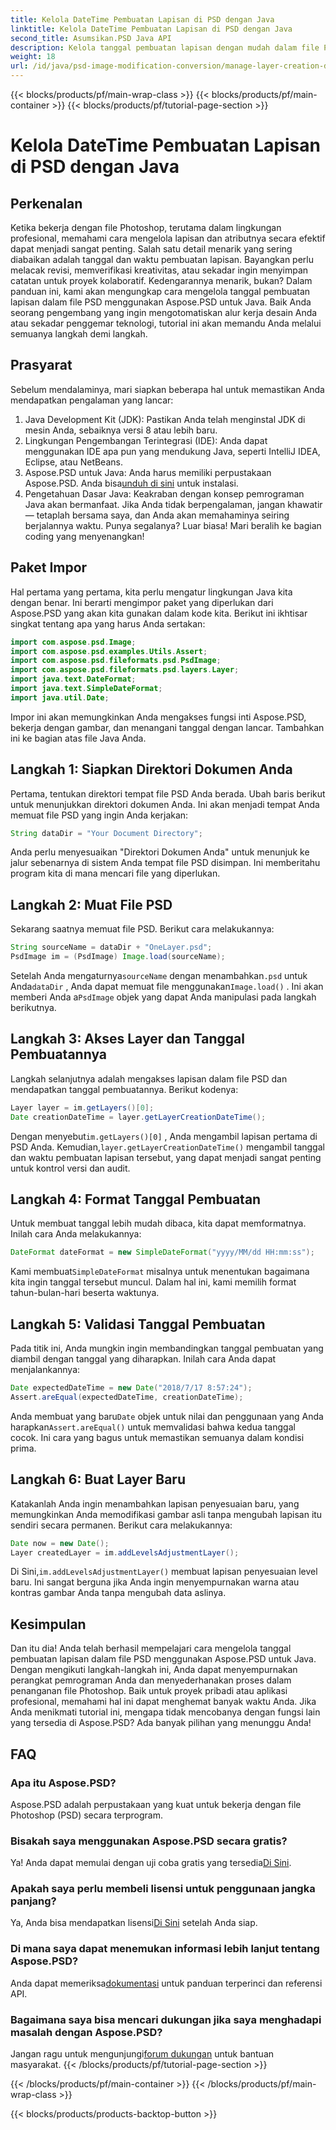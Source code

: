 ```yaml
---
title: Kelola DateTime Pembuatan Lapisan di PSD dengan Java
linktitle: Kelola DateTime Pembuatan Lapisan di PSD dengan Java
second_title: Asumsikan.PSD Java API
description: Kelola tanggal pembuatan lapisan dengan mudah dalam file PSD dengan Java. Panduan ini memandu Anda dalam menggunakan Aspose.PSD untuk penanganan gambar dan manajemen lapisan yang lancar.
weight: 18
url: /id/java/psd-image-modification-conversion/manage-layer-creation-datetime-psd/
---
```


{{< blocks/products/pf/main-wrap-class >}}
{{< blocks/products/pf/main-container >}}
{{< blocks/products/pf/tutorial-page-section >}}

# Kelola DateTime Pembuatan Lapisan di PSD dengan Java

## Perkenalan
Ketika bekerja dengan file Photoshop, terutama dalam lingkungan profesional, memahami cara mengelola lapisan dan atributnya secara efektif dapat menjadi sangat penting. Salah satu detail menarik yang sering diabaikan adalah tanggal dan waktu pembuatan lapisan. Bayangkan perlu melacak revisi, memverifikasi kreativitas, atau sekadar ingin menyimpan catatan untuk proyek kolaboratif. Kedengarannya menarik, bukan? Dalam panduan ini, kami akan mengungkap cara mengelola tanggal pembuatan lapisan dalam file PSD menggunakan Aspose.PSD untuk Java. Baik Anda seorang pengembang yang ingin mengotomatiskan alur kerja desain Anda atau sekadar penggemar teknologi, tutorial ini akan memandu Anda melalui semuanya langkah demi langkah.
## Prasyarat
Sebelum mendalaminya, mari siapkan beberapa hal untuk memastikan Anda mendapatkan pengalaman yang lancar:
1. Java Development Kit (JDK): Pastikan Anda telah menginstal JDK di mesin Anda, sebaiknya versi 8 atau lebih baru.
2. Lingkungan Pengembangan Terintegrasi (IDE): Anda dapat menggunakan IDE apa pun yang mendukung Java, seperti IntelliJ IDEA, Eclipse, atau NetBeans.
3.  Aspose.PSD untuk Java: Anda harus memiliki perpustakaan Aspose.PSD. Anda bisa[unduh di sini](https://releases.aspose.com/psd/java/) untuk instalasi.
4. Pengetahuan Dasar Java: Keakraban dengan konsep pemrograman Java akan bermanfaat. Jika Anda tidak berpengalaman, jangan khawatir — tetaplah bersama saya, dan Anda akan memahaminya seiring berjalannya waktu.
Punya segalanya? Luar biasa! Mari beralih ke bagian coding yang menyenangkan!
## Paket Impor
Hal pertama yang pertama, kita perlu mengatur lingkungan Java kita dengan benar. Ini berarti mengimpor paket yang diperlukan dari Aspose.PSD yang akan kita gunakan dalam kode kita. Berikut ini ikhtisar singkat tentang apa yang harus Anda sertakan:
```java
import com.aspose.psd.Image;
import com.aspose.psd.examples.Utils.Assert;
import com.aspose.psd.fileformats.psd.PsdImage;
import com.aspose.psd.fileformats.psd.layers.Layer;
import java.text.DateFormat;
import java.text.SimpleDateFormat;
import java.util.Date;
```
Impor ini akan memungkinkan Anda mengakses fungsi inti Aspose.PSD, bekerja dengan gambar, dan menangani tanggal dengan lancar. Tambahkan ini ke bagian atas file Java Anda.
## Langkah 1: Siapkan Direktori Dokumen Anda
Pertama, tentukan direktori tempat file PSD Anda berada. Ubah baris berikut untuk menunjukkan direktori dokumen Anda. Ini akan menjadi tempat Anda memuat file PSD yang ingin Anda kerjakan:
```java
String dataDir = "Your Document Directory";
```

Anda perlu menyesuaikan "Direktori Dokumen Anda" untuk menunjuk ke jalur sebenarnya di sistem Anda tempat file PSD disimpan. Ini memberitahu program kita di mana mencari file yang diperlukan.
## Langkah 2: Muat File PSD
Sekarang saatnya memuat file PSD. Berikut cara melakukannya:
```java
String sourceName = dataDir + "OneLayer.psd";
PsdImage im = (PsdImage) Image.load(sourceName);
```

 Setelah Anda mengaturnya`sourceName` dengan menambahkan`.psd` untuk Anda`dataDir` , Anda dapat memuat file menggunakan`Image.load()` . Ini akan memberi Anda a`PsdImage` objek yang dapat Anda manipulasi pada langkah berikutnya.
## Langkah 3: Akses Layer dan Tanggal Pembuatannya
Langkah selanjutnya adalah mengakses lapisan dalam file PSD dan mendapatkan tanggal pembuatannya. Berikut kodenya:
```java
Layer layer = im.getLayers()[0];
Date creationDateTime = layer.getLayerCreationDateTime();
```

 Dengan menyebut`im.getLayers()[0]` , Anda mengambil lapisan pertama di PSD Anda. Kemudian,`layer.getLayerCreationDateTime()` mengambil tanggal dan waktu pembuatan lapisan tersebut, yang dapat menjadi sangat penting untuk kontrol versi dan audit.
## Langkah 4: Format Tanggal Pembuatan
Untuk membuat tanggal lebih mudah dibaca, kita dapat memformatnya. Inilah cara Anda melakukannya:
```java
DateFormat dateFormat = new SimpleDateFormat("yyyy/MM/dd HH:mm:ss");
```

 Kami membuat`SimpleDateFormat` misalnya untuk menentukan bagaimana kita ingin tanggal tersebut muncul. Dalam hal ini, kami memilih format tahun-bulan-hari beserta waktunya.
## Langkah 5: Validasi Tanggal Pembuatan
Pada titik ini, Anda mungkin ingin membandingkan tanggal pembuatan yang diambil dengan tanggal yang diharapkan. Inilah cara Anda dapat menjalankannya:
```java
Date expectedDateTime = new Date("2018/7/17 8:57:24");
Assert.areEqual(expectedDateTime, creationDateTime);
```

 Anda membuat yang baru`Date` objek untuk nilai dan penggunaan yang Anda harapkan`Assert.areEqual()` untuk memvalidasi bahwa kedua tanggal cocok. Ini cara yang bagus untuk memastikan semuanya dalam kondisi prima.
## Langkah 6: Buat Layer Baru
Katakanlah Anda ingin menambahkan lapisan penyesuaian baru, yang memungkinkan Anda memodifikasi gambar asli tanpa mengubah lapisan itu sendiri secara permanen. Berikut cara melakukannya:
```java
Date now = new Date();
Layer createdLayer = im.addLevelsAdjustmentLayer();
```

 Di Sini,`im.addLevelsAdjustmentLayer()` membuat lapisan penyesuaian level baru. Ini sangat berguna jika Anda ingin menyempurnakan warna atau kontras gambar Anda tanpa mengubah data aslinya.
## Kesimpulan
Dan itu dia! Anda telah berhasil mempelajari cara mengelola tanggal pembuatan lapisan dalam file PSD menggunakan Aspose.PSD untuk Java. Dengan mengikuti langkah-langkah ini, Anda dapat menyempurnakan perangkat pemrograman Anda dan menyederhanakan proses dalam penanganan file Photoshop. Baik untuk proyek pribadi atau aplikasi profesional, memahami hal ini dapat menghemat banyak waktu Anda.
Jika Anda menikmati tutorial ini, mengapa tidak mencobanya dengan fungsi lain yang tersedia di Aspose.PSD? Ada banyak pilihan yang menunggu Anda!
## FAQ
### Apa itu Aspose.PSD?  
Aspose.PSD adalah perpustakaan yang kuat untuk bekerja dengan file Photoshop (PSD) secara terprogram.
### Bisakah saya menggunakan Aspose.PSD secara gratis?  
 Ya! Anda dapat memulai dengan uji coba gratis yang tersedia[Di Sini](https://releases.aspose.com/).
### Apakah saya perlu membeli lisensi untuk penggunaan jangka panjang?  
 Ya, Anda bisa mendapatkan lisensi[Di Sini](https://purchase.aspose.com/buy) setelah Anda siap.
### Di mana saya dapat menemukan informasi lebih lanjut tentang Aspose.PSD?  
 Anda dapat memeriksa[dokumentasi](https://reference.aspose.com/psd/java/) untuk panduan terperinci dan referensi API.
### Bagaimana saya bisa mencari dukungan jika saya menghadapi masalah dengan Aspose.PSD?  
 Jangan ragu untuk mengunjungi[forum dukungan](https://forum.aspose.com/c/psd/34) untuk bantuan masyarakat.
{{< /blocks/products/pf/tutorial-page-section >}}

{{< /blocks/products/pf/main-container >}}
{{< /blocks/products/pf/main-wrap-class >}}

{{< blocks/products/products-backtop-button >}}
